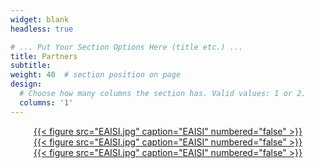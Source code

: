 ```yaml
---
widget: blank
headless: true

# ... Put Your Section Options Here (title etc.) ...
title: Partners
subtitle:
weight: 40  # section position on page
design:
  # Choose how many columns the section has. Valid values: 1 or 2.
  columns: '1'
---
```


<div class="container">
  <div class="row align-items-start">
    <div class="col">
    <center>
     <a href="https://google.ca">{{< figure src="EAISI.jpg" caption="EAISI" numbered="false" >}}</a>
    </div>
    <div class="col">
    <center>
      <a href="https://google.ca">{{< figure src="EAISI.jpg" caption="EAISI" numbered="false" >}}</a>
    </div>
    <div class="col">
    <center>
      <a href="https://google.ca">{{< figure src="EAISI.jpg" caption="EAISI" numbered="false" >}}</a>
    </div>
  </div>

